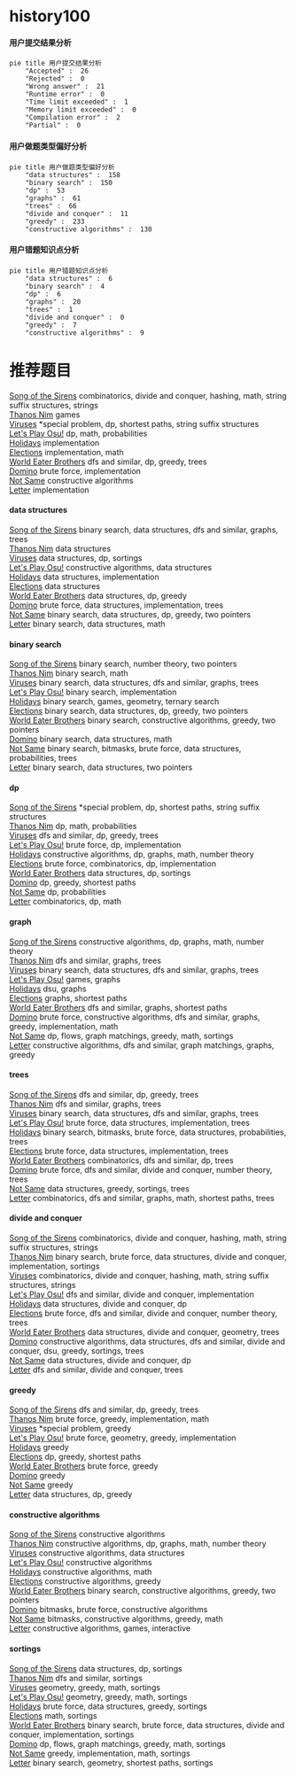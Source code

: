 # history100
<!-- tabs:start -->
#### **用户提交结果分析**

```mermaid
pie title 用户提交结果分析
    "Accepted" :  26
    "Rejected" :  0
    "Wrong answer" :  21
    "Runtime error" :  0
    "Time limit exceeded" :  1
    "Memory limit exceeded" :  0
    "Compilation error" :  2
    "Partial" :  0
```
#### **用户做题类型偏好分析**

```mermaid
pie title 用户做题类型偏好分析
    "data structures" :  158
    "binary search" :  150
    "dp" :  53
    "graphs" :  61
    "trees" :  66
    "divide and conquer" :  11
    "greedy" :  233
    "constructive algorithms" :  130
```
#### **用户错题知识点分析**

```mermaid
pie title 用户错题知识点分析
    "data structures" :  6
    "binary search" :  4
    "dp" :  6
    "graphs" :  20
    "trees" :  1
    "divide and conquer" :  0
    "greedy" :  7
    "constructive algorithms" :  9
```
<!-- tabs:end -->
# 推荐题目
[Song of the Sirens](http://codeforces.com/problemset/problem/1466/G)		combinatorics,
                        divide and conquer,
                        hashing,
                        math,
                        string suffix structures,
                        strings		  
[Thanos Nim](https://codeforces.com/contest/1162/problem/E)		games		  
[Viruses](http://codeforces.com/problemset/problem/1387/C)		*special problem,
                        dp,
                        shortest paths,
                        string suffix structures		  
[Let's Play Osu!](https://codeforces.com/contest/236/problem/D)		dp,
                        math,
                        probabilities		  
[Holidays](http://codeforces.com/problemset/problem/44/C)		implementation		  
[Elections](http://codeforces.com/problemset/problem/1043/A)		implementation,
                        math		  
[World Eater Brothers](http://codeforces.com/problemset/problem/238/C)		dfs and similar,
                        dp,
                        greedy,
                        trees		  
[Domino](http://codeforces.com/problemset/problem/97/A)		brute force,
                        implementation		  
[Not Same](https://codeforces.com/contest/1261/problem/E)		constructive algorithms		  
[Letter](http://codeforces.com/problemset/problem/14/A)		implementation		  
<!-- tabs:start -->
#### **data structures**
[Song of the Sirens](https://codeforces.com/contest/740/problem/D)		binary search,
                        data structures,
                        dfs and similar,
                        graphs,
                        trees		  
[Thanos Nim](http://codeforces.com/problemset/problem/788/E)		data structures		  
[Viruses](http://codeforces.com/problemset/problem/720/D)		data structures,
                        dp,
                        sortings		  
[Let's Play Osu!](http://codeforces.com/problemset/problem/1023/D)		constructive algorithms,
                        data structures		  
[Holidays](http://codeforces.com/problemset/problem/1279/C)		data structures,
                        implementation		  
[Elections](http://codeforces.com/problemset/problem/1234/D)		data structures		  
[World Eater Brothers](https://codeforces.com/contest/956/problem/C)		data structures,
                        dp,
                        greedy		  
[Domino](http://codeforces.com/problemset/problem/1511/C)		brute force,
                        data structures,
                        implementation,
                        trees		  
[Not Same](http://codeforces.com/problemset/problem/1492/C)		binary search,
                        data structures,
                        dp,
                        greedy,
                        two pointers		  
[Letter](http://codeforces.com/problemset/problem/1490/G)		binary search,
                        data structures,
                        math		  
#### **binary search**
[Song of the Sirens](http://codeforces.com/problemset/problem/237/C)		binary search,
                        number theory,
                        two pointers		  
[Thanos Nim](http://codeforces.com/problemset/problem/1221/C)		binary search,
                        math		  
[Viruses](https://codeforces.com/contest/740/problem/D)		binary search,
                        data structures,
                        dfs and similar,
                        graphs,
                        trees		  
[Let's Play Osu!](http://codeforces.com/problemset/problem/1042/A)		binary search,
                        implementation		  
[Holidays](http://codeforces.com/problemset/problem/1427/H)		binary search,
                        games,
                        geometry,
                        ternary search		  
[Elections](http://codeforces.com/problemset/problem/1492/C)		binary search,
                        data structures,
                        dp,
                        greedy,
                        two pointers		  
[World Eater Brothers](http://codeforces.com/problemset/problem/1463/D)		binary search,
                        constructive algorithms,
                        greedy,
                        two pointers		  
[Domino](http://codeforces.com/problemset/problem/1490/G)		binary search,
                        data structures,
                        math		  
[Not Same](http://codeforces.com/problemset/problem/1479/D)		binary search,
                        bitmasks,
                        brute force,
                        data structures,
                        probabilities,
                        trees		  
[Letter](http://codeforces.com/problemset/problem/1436/E)		binary search,
                        data structures,
                        two pointers		  
#### **dp**
[Song of the Sirens](http://codeforces.com/problemset/problem/1387/C)		*special problem,
                        dp,
                        shortest paths,
                        string suffix structures		  
[Thanos Nim](https://codeforces.com/contest/236/problem/D)		dp,
                        math,
                        probabilities		  
[Viruses](http://codeforces.com/problemset/problem/238/C)		dfs and similar,
                        dp,
                        greedy,
                        trees		  
[Let's Play Osu!](http://codeforces.com/problemset/problem/327/A)		brute force,
                        dp,
                        implementation		  
[Holidays](https://codeforces.com/contest/800/problem/C)		constructive algorithms,
                        dp,
                        graphs,
                        math,
                        number theory		  
[Elections](http://codeforces.com/problemset/problem/1181/C)		brute force,
                        combinatorics,
                        dp,
                        implementation		  
[World Eater Brothers](http://codeforces.com/problemset/problem/720/D)		data structures,
                        dp,
                        sortings		  
[Domino](http://codeforces.com/problemset/problem/1487/F)		dp,
                        greedy,
                        shortest paths		  
[Not Same](http://codeforces.com/problemset/problem/277/D)		dp,
                        probabilities		  
[Letter](http://codeforces.com/problemset/problem/1422/C)		combinatorics,
                        dp,
                        math		  
#### **graph**
[Song of the Sirens](https://codeforces.com/contest/800/problem/C)		constructive algorithms,
                        dp,
                        graphs,
                        math,
                        number theory		  
[Thanos Nim](http://codeforces.com/problemset/problem/825/G)		dfs and similar,
                        graphs,
                        trees		  
[Viruses](https://codeforces.com/contest/740/problem/D)		binary search,
                        data structures,
                        dfs and similar,
                        graphs,
                        trees		  
[Let's Play Osu!](http://codeforces.com/problemset/problem/1149/E)		games,
                        graphs		  
[Holidays](http://codeforces.com/problemset/problem/46/F)		dsu,
                        graphs		  
[Elections](http://codeforces.com/problemset/problem/1473/E)		graphs,
                        shortest paths		  
[World Eater Brothers](http://codeforces.com/problemset/problem/1320/B)		dfs and similar,
                        graphs,
                        shortest paths		  
[Domino](http://codeforces.com/problemset/problem/1487/C)		brute force,
                        constructive algorithms,
                        dfs and similar,
                        graphs,
                        greedy,
                        implementation,
                        math		  
[Not Same](http://codeforces.com/problemset/problem/1437/C)		dp,
                        flows,
                        graph matchings,
                        greedy,
                        math,
                        sortings		  
[Letter](http://codeforces.com/problemset/problem/1470/D)		constructive algorithms,
                        dfs and similar,
                        graph matchings,
                        graphs,
                        greedy		  
#### **trees**
[Song of the Sirens](http://codeforces.com/problemset/problem/238/C)		dfs and similar,
                        dp,
                        greedy,
                        trees		  
[Thanos Nim](http://codeforces.com/problemset/problem/825/G)		dfs and similar,
                        graphs,
                        trees		  
[Viruses](https://codeforces.com/contest/740/problem/D)		binary search,
                        data structures,
                        dfs and similar,
                        graphs,
                        trees		  
[Let's Play Osu!](http://codeforces.com/problemset/problem/1511/C)		brute force,
                        data structures,
                        implementation,
                        trees		  
[Holidays](http://codeforces.com/problemset/problem/1479/D)		binary search,
                        bitmasks,
                        brute force,
                        data structures,
                        probabilities,
                        trees		  
[Elections](http://codeforces.com/problemset/problem/1511/C)		brute force,
                        data structures,
                        implementation,
                        trees		  
[World Eater Brothers](http://codeforces.com/problemset/problem/1499/F)		combinatorics,
                        dfs and similar,
                        dp,
                        trees		  
[Domino](http://codeforces.com/problemset/problem/1491/E)		brute force,
                        dfs and similar,
                        divide and conquer,
                        number theory,
                        trees		  
[Not Same](http://codeforces.com/problemset/problem/1466/D)		data structures,
                        greedy,
                        sortings,
                        trees		  
[Letter](http://codeforces.com/problemset/problem/1495/D)		combinatorics,
                        dfs and similar,
                        graphs,
                        math,
                        shortest paths,
                        trees		  
#### **divide and conquer**
[Song of the Sirens](http://codeforces.com/problemset/problem/1466/G)		combinatorics,
                        divide and conquer,
                        hashing,
                        math,
                        string suffix structures,
                        strings		  
[Thanos Nim](http://codeforces.com/problemset/problem/1461/D)		binary search,
                        brute force,
                        data structures,
                        divide and conquer,
                        implementation,
                        sortings		  
[Viruses](http://codeforces.com/problemset/problem/1466/G)		combinatorics,
                        divide and conquer,
                        hashing,
                        math,
                        string suffix structures,
                        strings		  
[Let's Play Osu!](http://codeforces.com/problemset/problem/1490/D)		dfs and similar,
                        divide and conquer,
                        implementation		  
[Holidays](https://codeforces.com/contest/1483/problem/C)		data structures,
                        divide and conquer,
                        dp		  
[Elections](http://codeforces.com/problemset/problem/1491/E)		brute force,
                        dfs and similar,
                        divide and conquer,
                        number theory,
                        trees		  
[World Eater Brothers](http://codeforces.com/problemset/problem/1303/G)		data structures,
                        divide and conquer,
                        geometry,
                        trees		  
[Domino](http://codeforces.com/problemset/problem/1494/D)		constructive algorithms,
                        data structures,
                        dfs and similar,
                        divide and conquer,
                        dsu,
                        greedy,
                        sortings,
                        trees		  
[Not Same](http://codeforces.com/problemset/problem/1482/E)		data structures,
                        divide and conquer,
                        dp		  
[Letter](http://codeforces.com/problemset/problem/566/C)		dfs and similar,
                        divide and conquer,
                        trees		  
#### **greedy**
[Song of the Sirens](http://codeforces.com/problemset/problem/238/C)		dfs and similar,
                        dp,
                        greedy,
                        trees		  
[Thanos Nim](https://codeforces.com/contest/548/problem/C)		brute force,
                        greedy,
                        implementation,
                        math		  
[Viruses](http://codeforces.com/problemset/problem/1431/D)		*special problem,
                        greedy		  
[Let's Play Osu!](http://codeforces.com/problemset/problem/1271/C)		brute force,
                        geometry,
                        greedy,
                        implementation		  
[Holidays](http://codeforces.com/problemset/problem/767/E)		greedy		  
[Elections](http://codeforces.com/problemset/problem/1487/F)		dp,
                        greedy,
                        shortest paths		  
[World Eater Brothers](http://codeforces.com/problemset/problem/1019/A)		brute force,
                        greedy		  
[Domino](http://codeforces.com/problemset/problem/1082/B)		greedy		  
[Not Same](https://codeforces.com/contest/1071/problem/A)		greedy		  
[Letter](https://codeforces.com/contest/956/problem/C)		data structures,
                        dp,
                        greedy		  
#### **constructive algorithms**
[Song of the Sirens](https://codeforces.com/contest/1261/problem/E)		constructive algorithms		  
[Thanos Nim](https://codeforces.com/contest/800/problem/C)		constructive algorithms,
                        dp,
                        graphs,
                        math,
                        number theory		  
[Viruses](http://codeforces.com/problemset/problem/1023/D)		constructive algorithms,
                        data structures		  
[Let's Play Osu!](http://codeforces.com/problemset/problem/297/C)		constructive algorithms		  
[Holidays](http://codeforces.com/problemset/problem/1136/B)		constructive algorithms,
                        math		  
[Elections](http://codeforces.com/problemset/problem/1493/A)		constructive algorithms,
                        greedy		  
[World Eater Brothers](http://codeforces.com/problemset/problem/1463/D)		binary search,
                        constructive algorithms,
                        greedy,
                        two pointers		  
[Domino](https://codeforces.com/contest/1456/problem/B)		bitmasks,
                        brute force,
                        constructive algorithms		  
[Not Same](http://codeforces.com/problemset/problem/1492/D)		bitmasks,
                        constructive algorithms,
                        greedy,
                        math		  
[Letter](https://codeforces.com/contest/1504/problem/D)		constructive algorithms,
                        games,
                        interactive		  
#### **sortings**
[Song of the Sirens](http://codeforces.com/problemset/problem/720/D)		data structures,
                        dp,
                        sortings		  
[Thanos Nim](http://codeforces.com/problemset/problem/1311/B)		dfs and similar,
                        sortings		  
[Viruses](https://codeforces.com/contest/1496/problem/C)		geometry,
                        greedy,
                        math,
                        sortings		  
[Let's Play Osu!](http://codeforces.com/problemset/problem/1495/A)		geometry,
                        greedy,
                        math,
                        sortings		  
[Holidays](http://codeforces.com/problemset/problem/1497/A)		brute force,
                        data structures,
                        greedy,
                        sortings		  
[Elections](http://codeforces.com/problemset/problem/1427/A)		math,
                        sortings		  
[World Eater Brothers](http://codeforces.com/problemset/problem/1461/D)		binary search,
                        brute force,
                        data structures,
                        divide and conquer,
                        implementation,
                        sortings		  
[Domino](http://codeforces.com/problemset/problem/1437/C)		dp,
                        flows,
                        graph matchings,
                        greedy,
                        math,
                        sortings		  
[Not Same](http://codeforces.com/problemset/problem/1473/A)		greedy,
                        implementation,
                        math,
                        sortings		  
[Letter](http://codeforces.com/problemset/problem/1486/B)		binary search,
                        geometry,
                        shortest paths,
                        sortings		  
<!-- tabs:end -->
